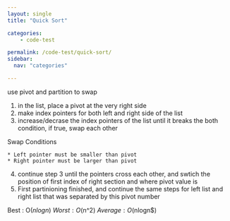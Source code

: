 ```yaml
---
layout: single
title: "Quick Sort"

categories:
    - code-test

permalink: /code-test/quick-sort/
sidebar:
  nav: "categories"

---
```


use pivot and partition to swap

1. in the list, place a pivot at the very right side
2. make index pointers for both left and right side of the list
3. increase/decrase the index pointers of the list until it breaks the both condition, if true, swap each other

Swap Conditions

    * Left pointer must be smaller than pivot
    * Right pointer must be larger than pivot

4. continue step 3 until the pointers cross each other, and swtich the position of first index of right section and where pivot value is
5. First partinioning finished, and continue the same steps for left list and right list that was separated by this pivot number

Best : O($nlogn)\
Worst : O($n^2$)\
Average : O($nlogn$)

